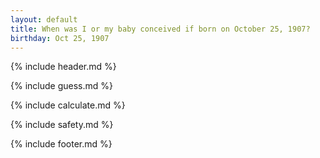 ```yaml
---
layout: default
title: When was I or my baby conceived if born on October 25, 1907?
birthday: Oct 25, 1907
---
```


{% include header.md %}

{% include guess.md %}

{% include calculate.md %}

{% include safety.md %}

{% include footer.md %}



